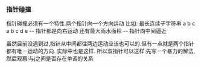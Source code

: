 ### 指针碰撞

指针碰撞必须有一个特性.两个指针向一个方向运动
比如: 最长连续子字符串   a b c a b c d e 
     -- 指针都是向右运动
    还有最大雨水面积
    -- 指针向中间逼近
    
 虽然目前没遇到过,指针从中间都往两边运动应该也可以的.但有一点就是两个指针都有唯一运动的方向.
 实际中也是这样.
 所以双指针可以这样:先写一个暴力的解法,然后观察i与j之间是否存在单调的关系